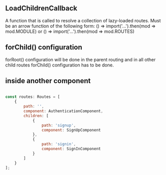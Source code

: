 ## LoadChildrenCallback

A function that is called to resolve a collection of lazy-loaded routes. Must be an arrow function of the following form: () => import('...').then(mod => mod.MODULE) or () => import('...').then(mod => mod.ROUTES)

## forChild() configuration

forRoot() configuration will be done in the parent routing and in all other child routes forChild() configuration has to be done.

## <router-outlet></router-outlet> inside another component

``` Javascript

const routes: Routes = [
    {
        path: '',
        component: AuthenticationComponent,
        children: [
            {
                path: 'signup',
                component: SignUpComponent
            },
            {
                path: 'signin',
                component: SignInComponent
            }
        ]
    }
];

```